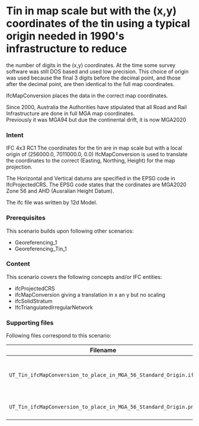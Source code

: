 
# Tin in map scale but with the (x,y) coordinates of the tin using a typical origin needed in 1990's infrastructure to reduce
 the number of digits in the (x,y) coordinates.
 At the time some survey software was still DOS based and used low precision. 
 This choice of origin was used because the final 3 digits before the decimal point, and those after the decimal point, are then identical
 to the full map coordinates.  

 IfcMapConversion places the data in the correct map coordinates.

 Since 2000, Australia the Authorities have stipulated that all Road and Rail Infrastructure are done in full MGA map coordinates.  
 Previously it was MGA94 but due the continental drift, it is now MGA2020

### Intent

IFC 4x3 RC1
The coordinates for the tin are in map scale but with a local origin of (256000.0, 7011000.0, 0.0)
IfcMapConversion is used to translate the coordinates to the correct (Easting, Northing, Height) for the map projection.
 
The Horizontal and Vertical datums are specified in the EPSG code in IfcProjectedCRS.
The EPSG code states that the cordinates are  MGA2020 Zone 56 and AHD (Ausralian Height Datum).

The ifc file was written by 12d Model. 

### Prerequisites

This scenario builds upon following other scenarios:
- Georeferencing_1
- Georeferencing_Tin_1

### Content

This scenario covers the following concepts and/or IFC entities:

- ifcProjectedCRS
- ifcMapConversion giving a translation in x an y but no scaling
- ifcSolidStratum
- IfcTriangulatedIrregularNetwork

### Supporting files

Following files correspond to this scenario:

| Filename                                                         | Description                               |
|------------------------------------------------------------------|-------------------------------------------|
| `UT_Tin_ifcMapConversion_to_place_in_MGA_56_Standard_Origin.ifc` | the exported content as IFC document      |
| `UT_Tin_ifcMapConversion_to_place_in_MGA_56_Standard_Origin.png` | screen shot from 12d Model                |

